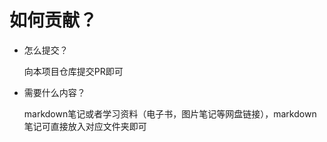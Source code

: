 # 如何贡献？

- 怎么提交？

  向本项目仓库提交PR即可

- 需要什么内容？

  markdown笔记或者学习资料（电子书，图片笔记等网盘链接），markdown笔记可直接放入对应文件夹即可